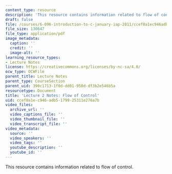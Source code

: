 ```yaml
---
content_type: resource
description: 'This resource contains information related to flow of control. '
draft: false
file: /courses/6-096-introduction-to-c-january-iap-2011/ccef8a1ec946adb5179925311e276a7b_MIT6_096IAP11_lec02.pdf
file_size: 130647
file_type: application/pdf
image_metadata:
  caption: ''
  credit: ''
  image-alt: ''
learning_resource_types:
- Lecture Notes
license: https://creativecommons.org/licenses/by-nc-sa/4.0/
ocw_type: OCWFile
parent_title: Lecture Notes
parent_type: CourseSection
parent_uid: 390c1713-1f0d-dd01-950d-df3b2e546b5a
resourcetype: Document
title: 'Lecture 2 Notes: Flow of Control'
uid: ccef8a1e-c946-adb5-1799-25311e276a7b
video_files:
  archive_url: ''
  video_captions_file: ''
  video_thumbnail_file: ''
  video_transcript_file: ''
video_metadata:
  source: ''
  video_speakers: ''
  video_tags: ''
  youtube_description: ''
  youtube_id: ''
---
```

This resource contains information related to flow of control.